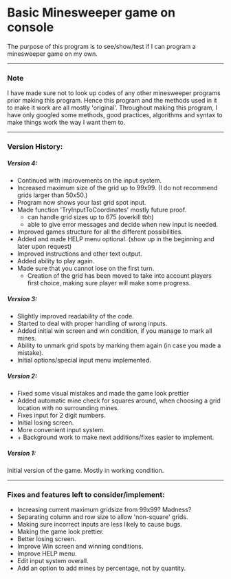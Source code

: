 # Basic Minesweeper game on console

The purpose of this program is to see/show/test if I can program a minesweeper game on my own.

---

### Note

I have made sure not to look up codes of any other minesweeper programs prior making this program. Hence this program and the methods used in it to make it work are all mostly 'original'.
Throughout making this program, I have only googled some methods, good practices, algorithms and syntax to make things work the way I want them to.

---

### Version History:


##### Version 4:

* Continued with improvements on the input system.
* Increased maximum size of the grid up to 99x99. (I do not recommend grids larger than 50x50.)
* Program now shows your last grid spot input.
* Made function 'TryInputToCoordinates' mostly future proof.
	* can handle grid sizes up to 675 (overkill tbh)
	* able to give error messages and decide when new input is needed.
* Improved games structure for all the different possibilities.
* Added and made HELP menu optional. (show up in the beginning and later upon request)
* Improved instructions and other text output.
* Added ability to play again.
* Made sure that you cannot lose on the first turn.
	* Creation of the grid has been moved to take into account players first choice, making sure player will make some progress.

##### Version 3:

* Slightly improved readability of the code.
* Started to deal with proper handling of wrong inputs.
* Added initial win screen and win condition, if you manage to mark all mines.
* Ability to unmark grid spots by marking them again (in case you made a mistake).
* Initial options/special input menu implemented.


##### Version 2:

* Fixed some visual mistakes and made the game look prettier 
* Added automatic mine check for squares around, when choosing a grid location with no surrounding mines.
* Fixes input for 2 digit numbers.
* Initial losing screen.
* More convenient input system.
* \+ Background work to make next additions/fixes easier to implement.

##### Version 1:


Initial version of the game. Mostly in working condition.

---

### Fixes and features left to consider/implement:

* Increasing current maximum gridsize from 99x99? Madness?
* Separating column and row size to allow 'non-square' grids.
* Making sure incorrect inputs are less likely to cause bugs.
* Making the game look prettier.
* Better losing screen.
* Improve Win screen and winning conditions.
* Improve HELP menu.
* Edit input system overall.
* Add an option to add mines by percentage, not by quantity.

